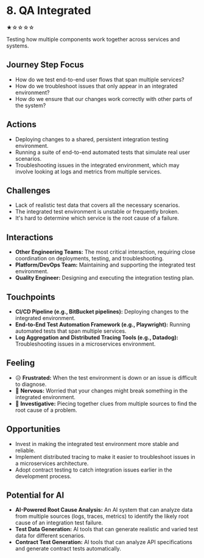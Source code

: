 # 8. QA Integrated
★☆☆☆☆

Testing how multiple components work together across services and systems.

## Journey Step Focus

*   How do we test end-to-end user flows that span multiple services?
*   How do we troubleshoot issues that only appear in an integrated environment?
*   How do we ensure that our changes work correctly with other parts of the system?

## Actions

*   Deploying changes to a shared, persistent integration testing environment.
*   Running a suite of end-to-end automated tests that simulate real user scenarios.
*   Troubleshooting issues in the integrated environment, which may involve looking at logs and metrics from multiple services.

## Challenges

*   Lack of realistic test data that covers all the necessary scenarios.
*   The integrated test environment is unstable or frequently broken.
*   It's hard to determine which service is the root cause of a failure.

## Interactions

*   **Other Engineering Teams:** The most critical interaction, requiring close coordination on deployments, testing, and troubleshooting.
*   **Platform/DevOps Team:** Maintaining and supporting the integrated test environment.
*   **Quality Engineer:** Designing and executing the integration testing plan.

## Touchpoints

*   **CI/CD Pipeline (e.g., BitBucket pipelines):** Deploying changes to the integrated environment.
*   **End-to-End Test Automation Framework (e.g., Playwright):** Running automated tests that span multiple services.
*   **Log Aggregation and Distributed Tracing Tools (e.g., Datadog):** Troubleshooting issues in a microservices environment.

## Feeling

*   😥 **Frustrated:** When the test environment is down or an issue is difficult to diagnose.
*   😬 **Nervous:** Worried that your changes might break something in the integrated environment.
*   🧐 **Investigative:** Piecing together clues from multiple sources to find the root cause of a problem.

## Opportunities

*   Invest in making the integrated test environment more stable and reliable.
*   Implement distributed tracing to make it easier to troubleshoot issues in a microservices architecture.
*   Adopt contract testing to catch integration issues earlier in the development process.

## Potential for AI

*   **AI-Powered Root Cause Analysis:** An AI system that can analyze data from multiple sources (logs, traces, metrics) to identify the likely root cause of an integration test failure.
*   **Test Data Generation:** AI tools that can generate realistic and varied test data for different scenarios.
*   **Contract Test Generation:** AI tools that can analyze API specifications and generate contract tests automatically.
